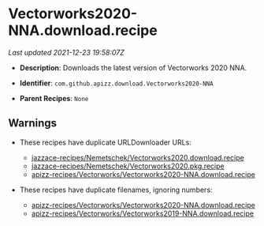 # Vectorworks2020-NNA.download.recipe

_Last updated 2021-12-23 19:58:07Z_

- **Description**: Downloads the latest version of Vectorworks 2020 NNA.

- **Identifier**: `com.github.apizz.download.Vectorworks2020-NNA`

- **Parent Recipes**: `None`

## Warnings

- These recipes have duplicate URLDownloader URLs:
    - [jazzace-recipes/Nemetschek/Vectorworks2020.download.recipe](/autopkg-dupe-tracker/jazzace-recipes/Nemetschek/Vectorworks2020.download.recipe)
    - [jazzace-recipes/Nemetschek/Vectorworks2020.pkg.recipe](/autopkg-dupe-tracker/jazzace-recipes/Nemetschek/Vectorworks2020.pkg.recipe)
    - [apizz-recipes/Vectorworks/Vectorworks2020-NNA.download.recipe](/autopkg-dupe-tracker/apizz-recipes/Vectorworks/Vectorworks2020-NNA.download.recipe)

- These recipes have duplicate filenames, ignoring numbers:
    - [apizz-recipes/Vectorworks/Vectorworks2020-NNA.download.recipe](/autopkg-dupe-tracker/apizz-recipes/Vectorworks/Vectorworks2020-NNA.download.recipe)
    - [apizz-recipes/Vectorworks/Vectorworks2019-NNA.download.recipe](/autopkg-dupe-tracker/apizz-recipes/Vectorworks/Vectorworks2019-NNA.download.recipe)
